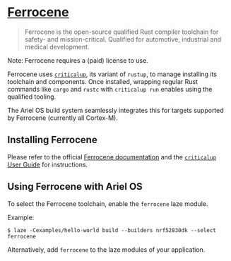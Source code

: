 # [Ferrocene]

> Ferrocene is the open-source qualified Rust compiler toolchain for safety- and mission-critical. Qualified for automotive, industrial and medical development.

Note: Ferrocene requires a (paid) license to use.

Ferrocene uses [`criticalup`][criticalup], its variant of `rustup`, to manage installing its toolchain and components. Once installed, wrapping regular Rust commands like `cargo` and `rustc` with `criticalup run` enables using the qualified tooling.

The Ariel OS build system seamlessly integrates this for targets supported by Ferrocene (currently all Cortex-M).

## Installing Ferrocene

Please refer to the official [Ferrocene documentation][ferrocene-docs] and the [`criticalup` User Guide][criticalup] for instructions.

## Using Ferrocene with Ariel OS

To select the Ferrocene toolchain, enable the `ferrocene` laze module.

Example:

    $ laze -Cexamples/hello-world build --builders nrf52830dk --select ferrocene

Alternatively, add `ferrocene` to the laze modules of your application.

[Ferrocene]: https://ferrocene.dev
[ferrocene-docs]: https://public-docs.ferrocene.dev/main/user-manual/index.html
[criticalup]: https://criticalup.ferrocene.dev
